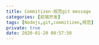 ```yaml
---
title: Commitizen-规范git message
categories: [前端开发]
tags: [Nodejs,git,commitizen,规范]
private: true
date: 2020-01-20 00:57:50
---
```


<!--more-->

